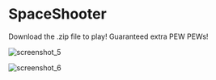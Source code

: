 # SpaceShooter

Download the .zip file to play! Guaranteed extra PEW PEWs!

![screenshot_5](https://user-images.githubusercontent.com/34168761/35585997-ce3d374c-05f9-11e8-8ad7-c0a0b868902d.png)

![screenshot_6](https://user-images.githubusercontent.com/34168761/35585998-ce56f682-05f9-11e8-8482-dfca2ff228aa.png)
